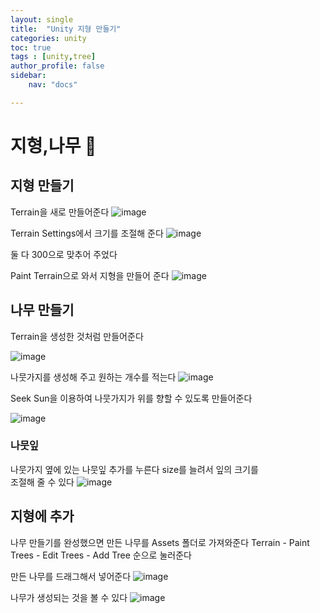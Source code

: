 ```yaml
---
layout: single
title:  "Unity 지형 만들기"
categories: unity
toc: true
tags : [unity,tree]
author_profile: false
sidebar:
    nav: "docs"

---
```


# 지형,나무 🌳

## 지형 만들기

Terrain을 새로 만들어준다 
![image](https://user-images.githubusercontent.com/99002828/154963315-e79fe4ff-899f-4717-b20d-8bd0462c5316.png)

Terrain Settings에서 크기를 조절해 준다 
![image](https://user-images.githubusercontent.com/99002828/154963831-bf5ceadd-9189-4379-a061-3322894901ea.png)

둘 다 300으로 맞추어 주었다

Paint Terrain으로 와서 지형을 만들어 준다 
![image](https://user-images.githubusercontent.com/99002828/154964920-ffe1ef1a-c439-4a89-b578-0a6db53c6b47.png)


## 나무 만들기 

Terrain을 생성한 것처럼 만들어준다 

![image](https://user-images.githubusercontent.com/99002828/154965347-300b0e15-9106-4adc-b44b-1131e2cb04c7.png)

나뭇가지를 생성해 주고 원하는 개수를 적는다
![image](https://user-images.githubusercontent.com/99002828/154965564-b05ab064-2b80-4038-aca8-71080302a0b2.png)

Seek Sun을 이용하여 나뭇가지가 위를 향할 수 있도록 만들어준다 

![image](https://user-images.githubusercontent.com/99002828/154965718-d21c6c4a-245f-435e-9303-4701414658a3.png)

### 나뭇잎 

나뭇가지 옆에 있는 나뭇잎 추가를 누른다 
size를 늘려서 잎의 크기를 <br> 조절해 줄 수 있다
![image](https://user-images.githubusercontent.com/99002828/154966007-b4e02f1e-97f2-472f-ad2d-f794aa3d6060.png)


## 지형에 추가 
나무 만들기를 완성했으면  만든 나무를 Assets 폴더로 가져와준다
Terrain - Paint Trees - Edit Trees - Add Tree 순으로 눌러준다

만든 나무를 드래그해서 넣어준다 
![image](https://user-images.githubusercontent.com/99002828/154966616-cecdc06d-ef36-4473-8149-9a674d5fd424.png)

나무가 생성되는 것을 볼 수 있다 
![image](https://user-images.githubusercontent.com/99002828/154966793-550cd33c-5184-421b-a8f6-9634de5cc077.png)



